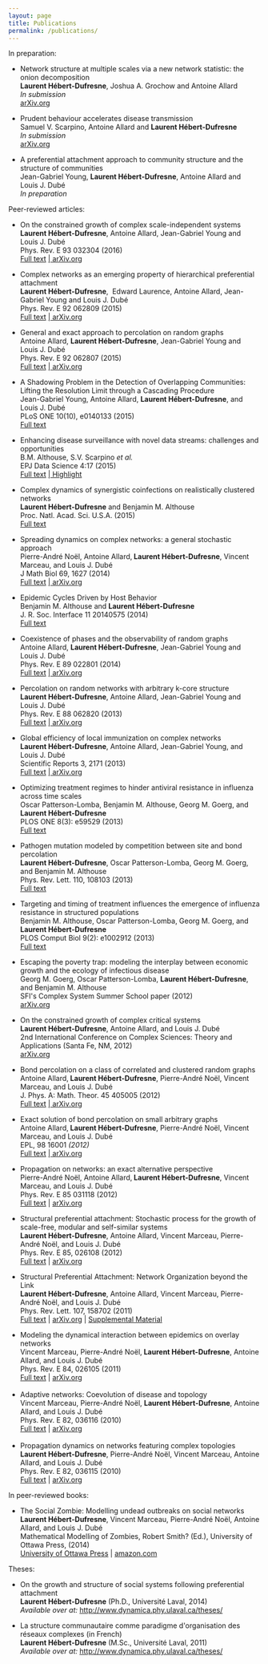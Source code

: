 ```yaml
---
layout: page
title: Publications
permalink: /publications/
---
```


In preparation:

<ul>
<li>Network structure at multiple scales via a new network statistic: the onion decomposition<br> <b>Laurent Hébert-Dufresne</b>, Joshua A. Grochow and Antoine Allard<br>
<i>In submission</i>
<br>
<a href="http://arxiv.org/abs/1510.08542" rel="nofollow" target="_blank">arXiv.org</a>
</li>
</ul>
<ul>
<li>Prudent behaviour accelerates disease transmission<br> Samuel V. Scarpino, Antoine Allard and <b>Laurent Hébert-Dufresne</b>
<br>
<i>In submission</i>
<br>
<a href="http://arxiv.org/abs/1509.00801" rel="nofollow" target="_blank">arXiv.org</a>
</li>
</ul>
<ul>
<li>A preferential attachment approach to community structure and the structure of communities<br> Jean-Gabriel Young, <b>Laurent Hébert-Dufresne</b>, Antoine Allard and Louis J. Dubé<br>
<i>In preparation</i>
</li>
</ul>

Peer-reviewed articles:

<ul>
<li>On the constrained growth of complex scale-independent systems<br>
<b>Laurent Hébert-Dufresne</b>, Antoine Allard, Jean-Gabriel Young and Louis J. Dubé<br>Phys. Rev. E 93 032304 (2016)<br>
<a href="http://journals.aps.org/pre/abstract/10.1103/PhysRevE.93.032304" rel="nofollow" target="_blank">Full text</a>
<a href="http://pre.aps.org/abstract/PRE/v88/i6/e062820" rel="nofollow" target="_blank"> | </a>
<a href="http://arxiv.org/abs/1310.0112" rel="nofollow" target="_blank">arXiv.org</a>
</li>
</ul>
<ul>
<li>Complex networks as an emerging property of hierarchical preferential attachment<br> <b>Laurent Hébert-Dufresne</b>,&nbsp; Edward Laurence, Antoine Allard, Jean-Gabriel Young and Louis J. Dubé<br>Phys. Rev. E 92 062809 (2015)<br>
<a href="http://journals.aps.org/pre/abstract/10.1103/PhysRevE.92.062809" rel="nofollow" target="_blank">Full text</a>
<a href="http://pre.aps.org/abstract/PRE/v88/i6/e062820" rel="nofollow" target="_blank"> | </a>
<a href="http://arxiv.org/abs/1312.0171" rel="nofollow" target="_blank">arXiv.org</a>
</li>
</ul>
<ul>
<li>General and exact approach to percolation on random graphs<br>Antoine Allard, <b>Laurent Hébert-Dufresne</b>, Jean-Gabriel Young and Louis J. Dubé<br>Phys. Rev. E 92 062807 (2015)<br>
<a href="http://journals.aps.org/pre/abstract/10.1103/PhysRevE.92.062807" rel="nofollow" target="_blank">Full text</a>
<a href="http://pre.aps.org/abstract/PRE/v88/i6/e062820" rel="nofollow" target="_blank"> | </a>
<a href="http://export.arxiv.org/abs/1509.01207" rel="nofollow" target="_blank">arXiv.org</a>
</li>
</ul>
<ul>
<li>A Shadowing Problem in the Detection of Overlapping Communities: Lifting the Resolution Limit through a Cascading Procedure<br> Jean-Gabriel Young, Antoine Allard, <b>Laurent Hébert-Dufresne</b>, and Louis J. Dubé<br>PLoS ONE 10(10), e0140133 (2015)<br>
<a href="http://journals.plos.org/plosone/article?id=10.1371/journal.pone.0140133" rel="nofollow" target="_blank">Full text</a>
</li>
</ul>
<ul>
<li>Enhancing disease surveillance with novel data streams: challenges and opportunities<br>B.M. Althouse, S.V. Scarpino <i>et al.<br>
</i>EPJ Data Science 4:17 (2015)<br>
<a href="http://www.epjdatascience.com/content/4/1/17" rel="nofollow" target="_blank">Full text</a>
<a href="http://pre.aps.org/abstract/PRE/v88/i6/e062820" rel="nofollow" target="_blank"> | </a>
<a href="http://www.epj.org/113-epj-ds/998-epjds-highlight-using-patients-trail-of-digital-crumbs-for-public-health-surveillance?utm_source=feedburner&amp;utm_medium=feed&amp;utm_campaign=Feed%3A+edp_epjnews+%28EPJ+News%29" rel="nofollow" target="_blank">Highlight</a>
<a href="http://www.epj.org/113-epj-ds/998-epjds-highlight-using-patients-trail-of-digital-crumbs-for-public-health-surveillance?utm_source=feedburner&amp;utm_medium=feed&amp;utm_campaign=Feed%3A+edp_epjnews+%28EPJ+News%29" target="_blank" rel="nofollow">
</a> </li>
</ul>
<ul>
<li>Complex dynamics of synergistic coinfections on realistically clustered networks<br>
<b>Laurent Hébert-Dufresne</b> and Benjamin M. Althouse<br>Proc. Natl. Acad. Sci. U.S.A. (2015)<br>
<a href="http://www.pnas.org/content/early/2015/07/16/1507820112.abstract" rel="nofollow" target="_blank">Full text</a>
<a href="http://www.pnas.org/content/early/2015/07/16/1507820112.abstract" rel="nofollow" target="_blank">
</a>
</li>
</ul>
<ul>
<li>Spreading dynamics on complex networks: a general stochastic approach<br>Pierre-André Noël,&nbsp;Antoine Allard,<b>&nbsp;Laurent Hébert-Dufresne</b>,&nbsp;Vincent Marceau,&nbsp;and Louis J. Dubé<br>J Math Biol 69, 1627 (2014)<br>
<a href="http://link.springer.com/article/10.1007/s00285-013-0744-9" rel="nofollow" target="_blank">Full text</a>
<a href="http://pre.aps.org/abstract/PRE/v88/i6/e062820" rel="nofollow" target="_blank"> | </a>
<a href="http://arxiv.org/abs/1201.0296" rel="nofollow" target="_blank">arXiv.org</a>
</li>
</ul>
<ul>
<li>Epidemic Cycles Driven by Host Behavior<br> Benjamin M. Althouse and <b>Laurent Hébert-Dufresne</b>
<br>J. R. Soc. Interface 11 20140575 (2014) <br>
<cite>
<abbr title="Journal of the Royal Society Interface">
</abbr>
</cite>
<a href="http://rsif.royalsocietypublishing.org/content/11/99/20140575.full" rel="nofollow" target="_blank">Full text</a>
</li>
</ul>
<ul>
<li>Coexistence of phases and the observability of random graphs<br>Antoine Allard, <b>Laurent Hébert-Dufresne</b>, Jean-Gabriel Young and Louis J. Dubé<br>Phys. Rev. E 89 022801 (2014)<br>
<a href="http://pre.aps.org/abstract/PRE/v89/i2/e022801" rel="nofollow" target="_blank">Full text</a>
<a href="http://pre.aps.org/abstract/PRE/v88/i6/e062820" rel="nofollow" target="_blank"> | </a>
<a href="http://arxiv.org/abs/1309.7983" rel="nofollow" target="_blank">arXiv.org</a>
</li>
</ul>
<ul>
<li>Percolation on random networks with arbitrary k-core structure<br> <b>Laurent Hébert-Dufresne</b>, Antoine Allard, Jean-Gabriel Young and Louis J. Dubé<br>Phys. Rev. E 88 062820 (2013)<br>
<a href="http://pre.aps.org/abstract/PRE/v88/i6/e062820" rel="nofollow" target="_blank">Full text</a>
<a href="http://pre.aps.org/abstract/PRE/v88/i6/e062820" rel="nofollow" target="_blank"> | </a>
<a href="http://arxiv.org/abs/1308.6537" rel="nofollow" target="_blank">arXiv.org</a>
</li>
</ul>
<ul>
<li>Global efficiency of local immunization on complex networks<br>
<b>Laurent Hébert-Dufresne</b>, Antoine Allard, Jean-Gabriel Young, and Louis J. Dubé<br>Scientific Reports<i> </i>3, 2171 (2013)<br>
<a href="http://www.nature.com/srep/2013/130710/srep02171/full/srep02171.html" rel="nofollow" target="_blank">Full text</a>
<a href="http://www.nature.com/srep/2013/130710/srep02171/full/srep02171.html" rel="nofollow" target="_blank"> | </a>
<a href="http://arxiv.org/abs/1208.5768" rel="nofollow" target="_blank">arXiv.org</a>
</li>
</ul>
<ul>
<li>Optimizing treatment regimes to hinder antiviral resistance in influenza across time scales<br> Oscar Patterson-Lomba, Benjamin M. Althouse, Georg M. Goerg, and <b>Laurent Hébert-Dufresne</b>
<br>PLOS ONE 8(3):
          e59529 (2013)<br>
<a href="http://www.plosone.org/article/info%3Adoi%2F10.1371%2Fjournal.pone.0059529" target="_blank" rel="nofollow">
<u>Full text</u>
</a>
</li>
</ul>
<ul>
<li>Pathogen mutation modeled by competition between site and bond percolation<br>
<b>Laurent Hébert-Dufresne</b>, Oscar Patterson-Lomba, Georg M. Goerg, and Benjamin M. Althouse<br>Phys. Rev. Lett.&nbsp;110, 108103 (2013)<br>
<a href="http://prl.aps.org/abstract/PRL/v110/i10/e108103" target="_blank" rel="nofollow">
<u>Full text</u>
</a>
</li>
</ul>
<ul>
<li>Targeting and timing of treatment influences the emergence of influenza resistance in structured populations<br>Benjamin M. Althouse, Oscar Patterson-Lomba, Georg M. Goerg, and <b>Laurent Hébert-Dufresne</b>
<br>PLOS Comput Biol 9(2):
e1002912 (2013)<br>
<a href="http://www.ploscompbiol.org/article/info:doi/10.1371/journal.pcbi.1002912" target="_blank" rel="nofollow">
<u>Full text</u>
</a>
</li>
</ul>
<ul>
<li>Escaping the poverty trap: modeling the interplay between economic growth and the ecology of infectious disease<br>Georg M. Goerg, Oscar Patterson-Lomba, <b>Laurent Hébert-Dufresne</b>, and Benjamin M. Althouse<br>SFI's Complex System Summer School paper (2012)<a href="http://prl.aps.org/abstract/PRL/v110/i10/e108103" target="_blank" rel="nofollow">
<br>
</a>
<a href="http://arxiv.org/abs/1311.4079" rel="nofollow" target="_blank">arXiv.org</a>
</li>
</ul>
<ul>
<li>On the constrained growth of complex critical systems<br>
<b>Laurent Hébert-Dufresne</b>, Antoine Allard, and Louis J. Dubé<br> 2nd International Conference on Complex Sciences: Theory and Applications (Santa Fe, NM, 2012)<br>
<a href="http://arxiv.org/abs/1211.1361" rel="nofollow" target="_blank">arXiv.org</a>
</li>
</ul>
<ul>
<li>Bond percolation on a class of correlated and clustered random graphs<br>Antoine Allard,<b>&nbsp;Laurent Hébert-Dufresne</b>,&nbsp;Pierre-André Noël,&nbsp;Vincent Marceau,&nbsp;and Louis J. Dubé<br>J. Phys. A: Math. Theor. 45<i> </i>405005 (2012)<br>
<a href="http://arxiv.org/abs/1201.4602" rel="nofollow" target="_blank">
</a>
<a href="http://iopscience.iop.org/1751-8121/45/40/405005/" rel="nofollow" target="_blank">Full text</a>
<a href="http://arxiv.org/abs/1201.4602" rel="nofollow" target="_blank">
</a>
<a href="http://arxiv.org/abs/1201.4369" rel="nofollow" target="_blank"> | </a>
<a href="http://arxiv.org/abs/1201.4602" rel="nofollow" target="_blank">arXiv.org</a>
</li>
</ul>
<ul>
<li>Exact solution of bond percolation on small arbitrary graphs<br>Antoine Allard,<b>&nbsp;Laurent Hébert-Dufresne</b>,&nbsp;Pierre-André Noël,&nbsp;Vincent Marceau,&nbsp;and Louis J. Dubé<br>EPL, 98 16001 <i>(2012)</i>
<br>
<a href="http://iopscience.iop.org/0295-5075/98/1/16001/" rel="nofollow" target="_blank">Full text</a>
<a href="http://iopscience.iop.org/0295-5075/98/1/16001/" rel="nofollow" target="_blank"> | </a>
<a href="http://arxiv.org/abs/1201.4369" rel="nofollow" target="_blank">
</a>
<a href="http://arxiv.org/abs/1201.4369" rel="nofollow" target="_blank">arXiv.org</a>
</li>
</ul>
<ul>
<li>Propagation on networks: an exact alternative perspective<br>Pierre-André Noël,&nbsp;Antoine Allard,<b>&nbsp;Laurent Hébert-Dufresne</b>,&nbsp;Vincent Marceau,&nbsp;and Louis J. Dubé<br>Phys. Rev. E 85 031118 (2012)<br>
<a href="http://pre.aps.org/abstract/PRE/v85/i3/e031118" rel="nofollow" target="_blank">Full text</a> | <a href="http://arxiv.org/abs/1102.0987" rel="nofollow" target="_blank">arXiv.org</a>
<br>
</li>
</ul>
<ul>
<li>Structural preferential attachment: Stochastic process for the growth of scale-free, modular and self-similar systems<br>
<b>Laurent Hébert-Dufresne</b>,&nbsp;Antoine Allard, Vincent Marceau, Pierre-André Noël, and Louis J. Dubé<br>Phys. Rev. E 85, 026108 (2012)<br>
<a href="http://pre.aps.org/abstract/PRE/v85/i2/e026108" rel="nofollow" target="_blank">Full text</a> | <a href="http://arxiv.org/abs/1109.0034" rel="nofollow" target="_blank">arXiv.org</a>
</li>
</ul>
<ul>
<li>Structural Preferential Attachment: Network Organization beyond the Link<br>
<b>Laurent Hébert-Dufresne</b>,&nbsp;Antoine Allard, Vincent Marceau, Pierre-André Noël, and Louis J. Dubé<br>Phys. Rev. Lett.&nbsp;107, 158702 (2011)<br>
<a href="http://dx.doi.org/10.1103/PhysRevLett.107.158702" rel="nofollow" target="_blank">Full text</a> | <a href="http://arxiv.org/abs/1105.5980" rel="nofollow" target="_blank">arXiv.org</a>&nbsp;|&nbsp;<a href="http://www.dynamica.phy.ulaval.ca/fileadmin/publications/hebertdufresne11_prl_sm.pdf" rel="nofollow" target="_blank">Supplemental Material</a>
<br>
</li>
</ul>
<ul>
<li>Modeling the dynamical interaction between epidemics on overlay networks<br>Vincent Marceau, Pierre-André Noël,<b> </b>
<b>Laurent Hébert-Dufresne</b>,&nbsp;Antoine Allard, and Louis J. Dubé<br>Phys. Rev. E&nbsp;84, 026105 (2011)<br>
<a href="http://dx.doi.org/10.1103/PhysRevE.84.026105" rel="nofollow" target="_blank">Full text</a> | <a href="http://arxiv.org/abs/1103.4059" rel="nofollow" target="_blank">arXiv.org</a>
<br>
<br>
</li>
<li>Adaptive networks: Coevolution of disease and topology<br>Vincent Marceau, Pierre-André Noël, <b>Laurent Hébert-Dufresne</b>,&nbsp;Antoine Allard, and Louis J. Dubé<br>Phys. Rev. E&nbsp;82, 036116 (2010)<br>
<a href="http://dx.doi.org/10.1103/PhysRevE.82.036116" rel="nofollow" target="_blank">Full text</a> | <a href="http://arxiv.org/abs/1005.1299" rel="nofollow" target="_blank">arXiv.org</a>
</li>
<br>
<li>Propagation dynamics on networks featuring complex topologies<br>
<b>Laurent Hébert-Dufresne</b>, Pierre-André Noël, Vincent Marceau,&nbsp;Antoine Allard, and Louis J. Dubé<br>Phys. Rev. E&nbsp;82, 036115 (2010)<br>
<a href="http://dx.doi.org/10.1103/PhysRevE.82.036115" rel="nofollow" target="_blank">Full text</a> | <a href="http://arxiv.org/abs/1005.1397" rel="nofollow" target="_blank">arXiv.org</a>
</li>
</ul>In peer-reviewed books: <br>
<ul>
<li>The Social Zombie: Modelling undead outbreaks on social networks<br>
<b>Laurent Hébert-Dufresne</b>, Vincent Marceau, Pierre-André Noël, Antoine Allard, and Louis J. Dubé<br>Mathematical Modelling of Zombies, Robert Smith? (Ed.), University of Ottawa Press, (2014)<br>
<a href="http://www.press.uottawa.ca/mathematical-modelling-of-zombies" rel="nofollow" target="_blank">University of Ottawa Press</a> | <a href="http://www.amazon.com/Mathematical-Modelling-Zombies-Robert-Smith/dp/0776622102/ref=sr_1_1?ie=UTF8&amp;qid=1410368412&amp;sr=8-1&amp;keywords=Mathematical+Modelling+of+Zombies" rel="nofollow" target="_blank">amazon.com</a>
</li>
</ul>Theses: <br>
<ul>
<li>On the growth and structure of social systems following preferential attachment<br>
<b>Laurent Hébert-Dufresne</b> (Ph.D., Université Laval, 2014)<br>
<i>Available over at: </i>
<a href="http://www.dynamica.phy.ulaval.ca/theses/" target="_blank" rel="nofollow">http://www.dynamica.phy.ulaval.ca/theses/</a>
</li>
</ul>
<ul>
<li>La structure communautaire comme paradigme d'organisation des réseaux complexes (in French)<br>
<b>Laurent Hébert-Dufresne</b> (M.Sc., Université Laval, 2011)<br>
<i>Available over at: </i>
<a href="http://www.dynamica.phy.ulaval.ca/theses/" target="_blank" rel="nofollow">http://www.dynamica.phy.ulaval.ca/theses/</a>
</li>
</ul>